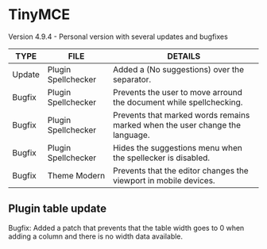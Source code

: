 # TinyMCE

Version 4.9.4 - Personal version with several updates and bugfixes

TYPE | FILE | DETAILS
--- | --- | --- |
Update | Plugin Spellchecker | Added a (No suggestions) over the separator.
Bugfix | Plugin Spellchecker | Prevents the user to move arround the document while spellchecking.
Bugfix | Plugin Spellchecker | Prevents that marked words remains marked when the user change the language.
Bugfix | Plugin Spellchecker | Hides the suggestions menu when the spellecker is disabled.
Bugfix | Theme Modern | Prevents that the editor changes the viewport in mobile devices.


## Plugin table update

Bugfix: Added a patch that prevents that the table width goes to 0 when adding a column and there is no width data available.
